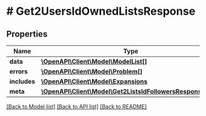# # Get2UsersIdOwnedListsResponse

## Properties

Name | Type | Description | Notes
------------ | ------------- | ------------- | -------------
**data** | [**\OpenAPI\Client\Model\ModelList[]**](ModelList.md) |  | [optional]
**errors** | [**\OpenAPI\Client\Model\Problem[]**](Problem.md) |  | [optional]
**includes** | [**\OpenAPI\Client\Model\Expansions**](Expansions.md) |  | [optional]
**meta** | [**\OpenAPI\Client\Model\Get2ListsIdFollowersResponseMeta**](Get2ListsIdFollowersResponseMeta.md) |  | [optional]

[[Back to Model list]](../../README.md#models) [[Back to API list]](../../README.md#endpoints) [[Back to README]](../../README.md)
